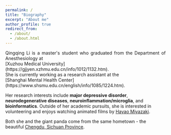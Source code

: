 ```yaml
---
permalink: /
title: "Biography"
excerpt: "About me"
author_profile: true
redirect_from: 
  - /about/
  - /about.html
---
```

<div style="text-align: justify;">  
Qingqing Li is a master's student who graduated from the Department of Anesthesiology at </div>[Xuzhou Medical University](https://gjjyen.xzhmu.edu.cn/info/1012/1132.htm). <div style="text-align: justify;">She is currently working as a research assistant at the</div> [Shanghai Mental Health Center](https://www.shsmu.edu.cn/english/info/1085/1224.htm). 

Her research interests include **major depressive disorder**, **neurodegenerative diseases**, **neuroinflammation/microglia**, and **bioinformatics**. Outside of her academic pursuits, she is interested in volunteering and enjoys watching animated films by [Hayao Miyazaki](https://en.wikipedia.org/wiki/Hayao_Miyazaki).

Both she and the giant panda come from the same hometown - the beautiful [Chengdu, Sichuan Province](https://en.wikipedia.org/wiki/Chengdu).

